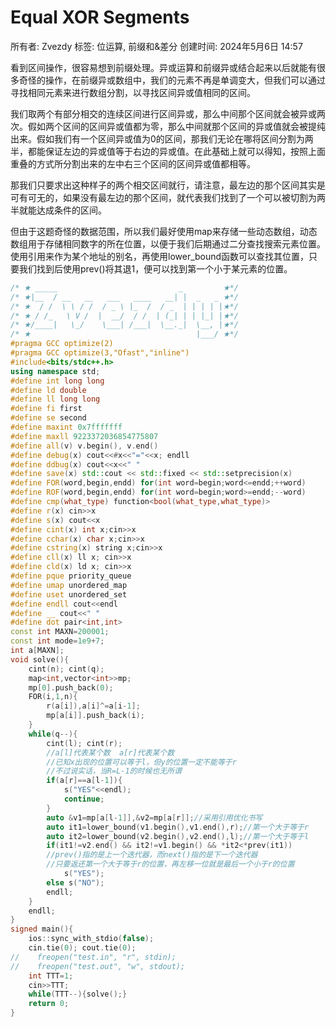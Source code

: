 # Equal XOR Segments

所有者: Zvezdy
标签: 位运算, 前缀和&差分
创建时间: 2024年5月6日 14:57

看到区间操作，很容易想到前缀处理。异或运算和前缀异或结合起来以后就能有很多奇怪的操作，在前缀异或数组中，我们的元素不再是单调变大，但我们可以通过寻找相同元素来进行数组分割，以寻找区间异或值相同的区间。

我们取两个有部分相交的连续区间进行区间异或，那么中间那个区间就会被异或两次。假如两个区间的区间异或值都为零，那么中间就那个区间的异或值就会被提纯出来。假如我们有一个区间异或值为0的区间，那我们无论在哪将区间分割为两半，都能保证左边的异或值等于右边的异或值。在此基础上就可以得知，按照上面重叠的方式所分割出来的左中右三个区间的区间异或值都相等。

那我们只要求出这种样子的两个相交区间就行，请注意，最左边的那个区间其实是可有可无的，如果没有最左边的那个区间，就代表我们找到了一个可以被切割为两半就能达成条件的区间。

但由于这题奇怪的数据范围，所以我们最好使用map来存储一些动态数组，动态数组用于存储相同数字的所在位置，以便于我们后期通过二分查找搜索元素位置。使用引用来作为某个地址的别名，再使用lower_bound函数可以查找其位置，只要我们找到后使用prev()将其退1，便可以找到第一个小于某元素的位置。

```cpp
/* ★ _____                           _         ★*/
/* ★|__  / __   __   ___   ____   __| |  _   _ ★*/
/* ★  / /  \ \ / /  / _ \ |_  /  / _  | | | | |★*/
/* ★ / /_   \ V /  |  __/  / /  | (_| | | |_| |★*/
/* ★/____|   \_/    \___| /___|  \__._|  \__, |★*/
/* ★                                     |___/ ★*/
#pragma GCC optimize(2)
#pragma GCC optimize(3,"Ofast","inline")
#include<bits/stdc++.h>
using namespace std;
#define int long long
#define ld double
#define ll long long
#define fi first
#define se second
#define maxint 0x7fffffff
#define maxll 9223372036854775807
#define all(v) v.begin(), v.end()
#define debug(x) cout<<#x<<"="<<x; endll
#define ddbug(x) cout<<x<<" "
#define save(x) std::cout << std::fixed << std::setprecision(x)
#define FOR(word,begin,endd) for(int word=begin;word<=endd;++word)
#define ROF(word,begin,endd) for(int word=begin;word>=endd;--word)
#define cmp(what_type) function<bool(what_type,what_type)>
#define r(x) cin>>x
#define s(x) cout<<x
#define cint(x) int x;cin>>x
#define cchar(x) char x;cin>>x
#define cstring(x) string x;cin>>x
#define cll(x) ll x; cin>>x
#define cld(x) ld x; cin>>x
#define pque priority_queue
#define umap unordered_map
#define uset unordered_set
#define endll cout<<endl
#define __ cout<<" "
#define dot pair<int,int>
const int MAXN=200001;
const int mode=1e9+7;
int a[MAXN];
void solve(){
    cint(n); cint(q);
    map<int,vector<int>>mp;
    mp[0].push_back(0);
    FOR(i,1,n){
        r(a[i]),a[i]^=a[i-1];
        mp[a[i]].push_back(i);
    }
    while(q--){
        cint(l); cint(r);
        //a[l]代表某个数  a[r]代表某个数
        //已知x出现的位置可以等于l，但y的位置一定不能等于r
        //不过说实话，当R=L-1的时候也无所谓
        if(a[r]==a[l-1]){
            s("YES"<<endl);
            continue;
        }
        auto &v1=mp[a[l-1]],&v2=mp[a[r]];//采用引用优化书写
        auto it1=lower_bound(v1.begin(),v1.end(),r);//第一个大于等于r
        auto it2=lower_bound(v2.begin(),v2.end(),l);//第一个大于等于l
        if(it1!=v2.end() && it2!=v1.begin() && *it2<*prev(it1))
        //prev()指的是上一个迭代器，而next()指的是下一个迭代器
        //只要返还第一个大于等于r的位置，再左移一位就是最后一个小于r的位置
            s("YES");
        else s("NO");
        endll;
    }
    endll;
}
signed main(){
    ios::sync_with_stdio(false);
    cin.tie(0); cout.tie(0);
//    freopen("test.in", "r", stdin);
//    freopen("test.out", "w", stdout);
    int TTT=1; 
    cin>>TTT;
    while(TTT--){solve();}
    return 0;
}

```
